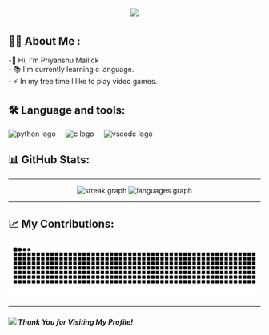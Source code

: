 <h1 align="center">
    <img src="https://readme-typing-svg.herokuapp.com/?font=Righteous&size=35&center=true&vCenter=true&width=500&height=70&duration=4000&lines=Hi+There!+👋;+I'm+Priyanshu+Mallick!;" />
</h1>

## 👩‍💻 About Me :
-👋 Hi, I’m Priyanshu Mallick<br>- 📚 I'm currently learning c language.<br>- ⚡ In my free time I like to play video games.

## 🛠 Language and tools:
<div align="left">
  <img src="https://cdn.jsdelivr.net/gh/devicons/devicon/icons/python/python-original.svg" height="40" alt="python logo"  />
  <img width="12" />
  <img src="https://cdn.jsdelivr.net/gh/devicons/devicon/icons/c/c-original.svg" height="40" alt="c logo"  />
  <img width="12" />
  <img src="https://cdn.jsdelivr.net/gh/devicons/devicon/icons/vscode/vscode-original.svg" height="40" alt="vscode logo"  />
</div>

## 📊 GitHub Stats:

---


<div align="center">
  <!--<img src="https://github-readme-stats.vercel.app/api?username=Priyanshu85862&hide_title=false&hide_rank=false&show_icons=true&include_all_commits=true&count_private=true&disable_animations=false&theme=dracula&locale=en&hide_border=false&order=1" height="150" alt="stats graph"  />-->
   <img src="https://streak-stats.demolab.com?user=Priyanshu85862&locale=en&mode=daily&theme=dracula&hide_border=false&border_radius=5&order=3" height="150" alt="streak graph"  />
  <img src="https://github-readme-stats.vercel.app/api/top-langs?username=Priyanshu85862&locale=en&hide_title=false&layout=compact&card_width=320&langs_count=5&theme=dracula&hide_border=false&order=2" height="150" alt="languages graph"  />
</div>


---

## 📈 My Contributions:

<img src="https://raw.githubusercontent.com/Priyanshu85862/Priyanshu85862/output/snake.svg" alt="Snake animation" />


---


 #### <img src="https://media.giphy.com/media/lGhBlBMIN2XsEteTN3/giphy.gif" width="60"> <em><strong>Thank You for Visiting My Profile!</strong></em>

  <div id="header" align="center">
  <img src="https://visitcount.itsvg.in/api?id=Priyanshu85862&style=for-the-badge&color=blue" alt=""/>
